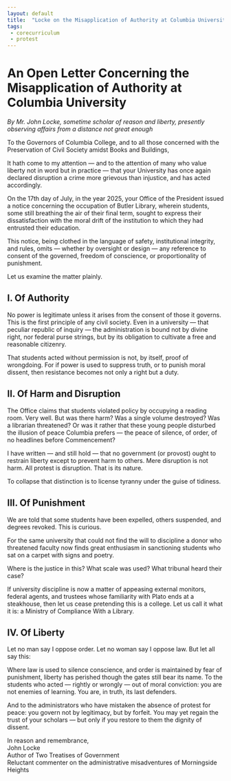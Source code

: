 ```yaml
---
layout: default
title:  "Locke on the Misapplication of Authority at Columbia University"
tags:
 - corecurriculum
 - protest
---
```


# An Open Letter Concerning the Misapplication of Authority at Columbia University

_By Mr. John Locke, sometime scholar of reason and liberty, presently observing affairs from a distance not great enough_

To the Governors of Columbia College, and to all those concerned with the Preservation of Civil Society amidst Books and Buildings,

It hath come to my attention — and to the attention of many who value liberty not in word but in practice — that your University has once again declared disruption a crime more grievous than injustice, and has acted accordingly.

On the 17th day of July, in the year 2025, your Office of the President issued a notice concerning the occupation of Butler Library, wherein students, some still breathing the air of their final term, sought to express their dissatisfaction with the moral drift of the institution to which they had entrusted their education.

This notice, being clothed in the language of safety, institutional integrity, and rules, omits — whether by oversight or design — any reference to consent of the governed, freedom of conscience, or proportionality of punishment.

Let us examine the matter plainly.

## I. Of Authority
No power is legitimate unless it arises from the consent of those it governs. This is the first principle of any civil society. Even in a university — that peculiar republic of inquiry — the administration is bound not by divine right, nor federal purse strings, but by its obligation to cultivate a free and reasonable citizenry.

That students acted without permission is not, by itself, proof of wrongdoing. For if power is used to suppress truth, or to punish moral dissent, then resistance becomes not only a right but a duty.

## II. Of Harm and Disruption
The Office claims that students violated policy by occupying a reading room. Very well. But was there harm? Was a single volume destroyed? Was a librarian threatened? Or was it rather that these young people disturbed the illusion of peace Columbia prefers — the peace of silence, of order, of no headlines before Commencement?

I have written — and still hold — that no government (or provost) ought to restrain liberty except to prevent harm to others. Mere disruption is not harm. All protest is disruption. That is its nature.

To collapse that distinction is to license tyranny under the guise of tidiness.

## III. Of Punishment
We are told that some students have been expelled, others suspended, and degrees revoked. This is curious.

For the same university that could not find the will to discipline a donor who threatened faculty now finds great enthusiasm in sanctioning students who sat on a carpet with signs and poetry.

Where is the justice in this? What scale was used? What tribunal heard their case?

If university discipline is now a matter of appeasing external monitors, federal agents, and trustees whose familiarity with Plato ends at a steakhouse, then let us cease pretending this is a college. Let us call it what it is: a Ministry of Compliance With a Library.

## IV. Of Liberty
Let no man say I oppose order. Let no woman say I oppose law. But let all say this:

Where law is used to silence conscience, and order is maintained by fear of punishment, liberty has perished though the gates still bear its name.
To the students who acted — rightly or wrongly — out of moral conviction: you are not enemies of learning. You are, in truth, its last defenders.

And to the administrators who have mistaken the absence of protest for peace: you govern not by legitimacy, but by forfeit. You may yet regain the trust of your scholars — but only if you restore to them the dignity of dissent.

In reason and remembrance,<br>
John Locke<br>
Author of Two Treatises of Government<br>
Reluctant commenter on the administrative misadventures of Morningside Heights


